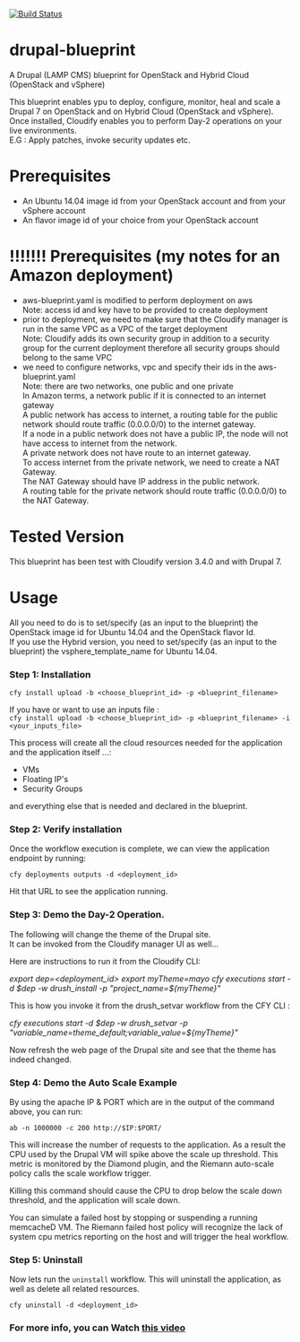 [![Build Status](https://circleci.com/gh/cloudify-examples/drupal-blueprint.svg?style=shield&circle-token=:circle-token)](https://circleci.com/gh/cloudify-examples/drupal-blueprint)

# drupal-blueprint
A Drupal (LAMP CMS) blueprint for OpenStack and Hybrid Cloud (OpenStack and vSphere)

This blueprint enables ypu to deploy, configure, monitor, heal and scale a Drupal 7 on OpenStack and on Hybrid Cloud (OpenStack and vSphere). <br>
Once installed, Cloudify enables you to perform Day-2 operations on your live environments. <br>
E.G :  Apply patches, invoke security updates etc. <br>


# Prerequisites

- An Ubuntu 14.04 image id from your OpenStack account and from your vSphere account <br>
- An flavor image id of your choice from your OpenStack account <br>

# !!!!!!! Prerequisites (my notes for an Amazon deployment)
- aws-blueprint.yaml is modified to perform deployment on aws <br>
Note:
access id and key have to be provided to create deployment<br>
- prior to deployment, we need to make sure that the Cloudify manager is run in the same VPC as a VPC of the target deployment <br> 
Note:
Cloudify adds its own security group in addition to a security group for the current deployment therefore all security groups should belong to the same VPC <br>
- we need to configure networks, vpc and specify their ids in the aws-blueprint.yaml <br>
Note:
there are two networks, one public and one private <br>
In Amazon terms, a network public if it is connected to an internet gateway <br>
A public network has access to internet, a routing table for the public network should route traffic (0.0.0.0/0) to the internet gateway. <br>
If a node in a public network does not have a public IP, the node will not have access to internet from the network. <br>
A private network does not have route to an internet gateway. <br>
To access internet from the private network, we need to create a NAT Gateway. <br>
The NAT Gateway should have IP address in the public network. <br>
A routing table for the private network should route traffic (0.0.0.0/0) to the NAT Gateway. <br> 

# Tested Version

This blueprint has been test with Cloudify version 3.4.0 and with Drupal 7.

# Usage

All you need to do is to set/specify (as an input to the blueprint) the OpenStack image id for Ubuntu 14.04 and the OpenStack flavor Id. <br>
If you use the Hybrid version, you need to set/specify (as an input to the blueprint) the vsphere_template_name for Ubuntu 14.04.


### Step 1: Installation

`cfy install upload -b <choose_blueprint_id> -p <blueprint_filename>` <br>

If you have or want to use an inputs file : <br>
`cfy install upload -b <choose_blueprint_id> -p <blueprint_filename> -i <your_inputs_file>` <br>

This process will create all the cloud resources needed for the application and the application itself ...: <br>

- VMs
- Floating IP's
- Security Groups

and everything else that is needed and declared in the blueprint.<br>

### Step 2: Verify installation

Once the workflow execution is complete, we can view the application endpoint by running: <br>

`cfy deployments outputs -d <deployment_id>`

Hit that URL to see the application running.

### Step 3: Demo the Day-2 Operation.

The following will change the theme of the Drupal site. <br>
It can be invoked from the Cloudify manager UI as well...

Here are instructions to run it from the Cloudify CLI: <br>

*export dep=<deployment_id>*
*export myTheme=mayo*
*cfy executions start -d $dep  -w drush_install -p "project_name=${myTheme}"*

This is how you invoke it from the drush_setvar workflow from the CFY CLI :

*cfy executions start -d $dep  -w drush_setvar -p "variable_name=theme_default;variable_value=${myTheme}"*

Now refresh the web page of the Drupal site and see that the theme has indeed changed.


### Step 4: Demo the Auto Scale Example

By using the apache IP & PORT which are in the output of the command above, you can run:

`ab -n 1000000 -c 200 http://$IP:$PORT/`

This will increase the number of requests to the application. As a result the CPU used by the Drupal VM will spike above the scale up threshold. This metric is monitored by the Diamond plugin, and the Riemann auto-scale policy calls the scale workflow trigger.

Killing this command should cause the CPU to drop below the scale down threshold, and the application will scale down.

You can simulate a failed host by stopping or suspending a running memcacheD VM. The Riemann failed host policy will recognize the lack of system cpu metrics reporting on the host and will trigger the heal workflow.

### Step 5: Uninstall

Now lets run the `uninstall` workflow. This will uninstall the application,
as well as delete all related resources. <br>

`cfy uninstall -d <deployment_id>`

### For more info, you can Watch [this video](https://www.youtube.com/watch?v=GaUMZKtS8ws)


